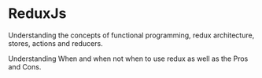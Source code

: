 # ReduxJs
Understanding the concepts of functional programming, redux architecture, stores,
actions and reducers.

Understanding When and when not when to use redux as well as the Pros and Cons.
